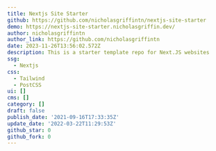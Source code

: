 ```yaml
---
title: Nextjs Site Starter
github: https://github.com/nicholasgriffintn/nextjs-site-starter
demo: https://nextjs-site-starter.nicholasgriffin.dev/
author: nicholasgriffintn
author_link: https://github.com/nicholasgriffintn
date: 2023-11-26T13:56:02.572Z
description: This is a starter template repo for Next.JS websites
ssg:
  - Nextjs
css:
  - Tailwind
  - PostCSS
ui: []
cms: []
category: []
draft: false
publish_date: '2021-09-16T17:33:35Z'
update_date: '2022-03-22T11:29:53Z'
github_star: 0
github_fork: 0
---
```

